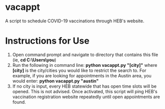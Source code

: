 # vacappt
A script to schedule COVID-19 vaccinations through HEB's website.

# Instructions for Use
 1. Open command prompt and navigate to directory that contains this file (ie, __cd C:\Users\you__)
 2. Run the following in command line: __python vacappt.py "[city]"__ 
where __[city]__ is the city/cities you would like to restrict the search to. For example, if you are looking for appointments in the Austin area, you would enter:
        __python vacappt.py "austin"__
 3. If no city is input, every HEB statewide that has open time slots will be opened. This is not advised. Once activated, this script will ping HEB's vaccination registration website repeatedly until open appointments are found. 
